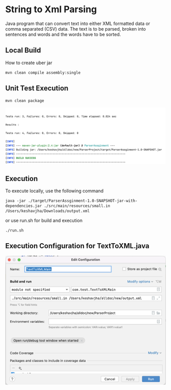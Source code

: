 # String to Xml Parsing
Java program that can convert text into either XML formatted data or comma separated (CSV) data. The text is to be parsed, broken into sentences and words and the words have to be sorted.
## Local Build
How to create uber jar
```
mvn clean compile assembly:single
```

## Unit Test Execution
```
mvn clean package
```
![Screenshot](TestCase.png)

## Execution
To execute locally, use the following command
```
java -jar ./target/ParserAssginment-1.0-SNAPSHOT-jar-with-dependencies.jar ./src/main/resources/small.in /Users/keshavjha/Downloads/output.xml
```

or use run.sh for build and execution

```
./run.sh
```



## Execution Configuration for TextToXML.java
![Screenshot](TextToXMLConfg.png)




